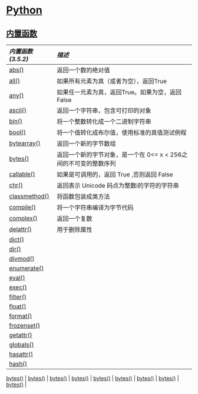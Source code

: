 # [Python](https://github.com/Summer-Felix/Develop/blob/master/Python/Python-Readme.md) #

## [内置函数](http://python.usyiyi.cn/translate/python_352/library/functions.html) ##

| ***内置函数(3.5.2)*** | ***描述*** |
| :------ | :------ |
[abs()](内置函数/abs.md) | 返回一个数的绝对值
[all()](内置函数/all.md) | 如果所有元素为真（或者为空），返回True
[any()](内置函数/any.md) | 如果任一元素为真，返回True。如果为空，返回False
[ascii()](内置函数/ascii.md) | 返回一个字符串，包含可打印的对象
[bin()](内置函数/bin.md) | 将一个整数转化成一个二进制字符串
[bool()](内置函数/bool.md) | 将一个值转化成布尔值，使用标准的真值测试例程
[bytearray()](内置函数/bytearray.md) | 返回一个新的字节数组
[bytes()](内置函数/bytes.md) | 返回一个新的字节对象，是一个在 0<= x < 256之间的不可变的整数序列
[callable()](内置函数/callable.md) | 如果是可调用的，返回 True ,否则返回 False
[chr()](内置函数/chr.md) | 返回表示 Unicode 码点为整数i的字符的字符串
[classmethod()](内置函数/classmethod.md) | 将函数包装成类方法
[compile()](内置函数/compile.md) | 将一个字符串编译为字节代码
[complex()](内置函数/complex.md) | 返回一个复数
[delattr()](内置函数/delattr.md) | 用于删除属性
[dict()](内置函数/dict.md) | 
[dir()](内置函数/dir.md) | 
[divmod()](内置函数/divmod.md) | 
[enumerate()](内置函数/enumerate.md) | 
[eval()](内置函数/eval.md) | 
[exec()](内置函数/exec.md) | 
[filter()](内置函数/filter.md) | 
[float()](内置函数/float.md) | 
[format()](内置函数/format.md) | 
[frozenset()](内置函数/frozenset.md) | 
[getattr()](内置函数/getattr.md) | 
[globals()](内置函数/globals.md) | 
[hasattr()](内置函数/hasattr.md) | 
[hash()](内置函数/hash.md) | 

[bytes()](内置函数/bytes.md) | 
[bytes()](内置函数/bytes.md) | 
[bytes()](内置函数/bytes.md) | 
[bytes()](内置函数/bytes.md) | 
[bytes()](内置函数/bytes.md) | 
[bytes()](内置函数/bytes.md) | 
[bytes()](内置函数/bytes.md) | 
[bytes()](内置函数/bytes.md) | 
[bytes()](内置函数/bytes.md) | 

